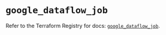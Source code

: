 # `google_dataflow_job`

Refer to the Terraform Registry for docs: [`google_dataflow_job`](https://registry.terraform.io/providers/hashicorp/google-beta/5.42.0/docs/resources/google_dataflow_job).
